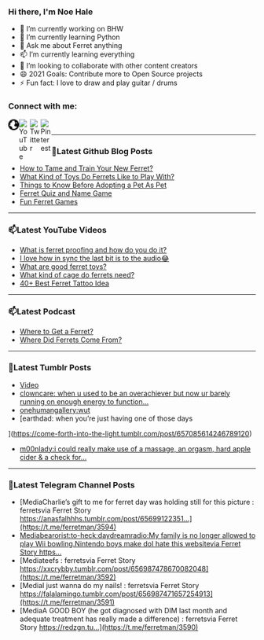 ### Hi there, I'm Noe Hale

- 🔭 I’m currently working on BHW
- 🌱 I’m currently learning Python
- 💬 Ask me about Ferret anything
- 📫 I’m currently learning everything
- 🔭 I’m looking to collaborate with other content creators
- 😄 2021 Goals: Contribute more to Open Source projects
- ⚡ Fun fact: I love to draw and play guitar / drums

### Connect with me:

[<img align="left" alt="ferretvoice.com" width="22px" src="https://raw.githubusercontent.com/iconic/open-iconic/master/svg/globe.svg" />](https://ferretvoice.com)
[<img align="left" alt="YouTube" width="22px" src="https://cdn.jsdelivr.net/npm/simple-icons@v3/icons/youtube.svg" />](https://www.youtube.com/channel/UCk665XTfaMLVwFVWUmgnDiw)
[<img align="left" alt="Twitter" width="22px" src="https://cdn.jsdelivr.net/npm/simple-icons@v3/icons/twitter.svg" />](https://twitter.com/voiceferret)
[<img align="left" alt="Pinterest" width="22px" src="https://cdn.jsdelivr.net/npm/simple-icons@v3/icons/pinterest.svg" />](https://www.pinterest.com/voiceferret/)

<br />

---
### 🔭Latest Github Blog Posts
<!-- GITHUB:START -->
- [How to Tame and Train Your New Ferret?](http://noehale.github.io/how-to-tame-and-train-your-new-ferret/)
- [What Kind of Toys Do Ferrets Like to Play With?](http://noehale.github.io/what-kind-of-toys-do-ferrets-like-to-play-with/)
- [Things to Know Before Adopting a Pet As Pet](http://noehale.github.io/things-to-know-before-adopting-a-pet-as-pet/)
- [Ferret Quiz and Name Game](http://noehale.github.io/ferret-quiz/)
- [Fun Ferret Games](http://noehale.github.io/fun-ferret-games/)
<!-- GITHUB:END -->
---
### 📫Latest YouTube Videos

<!-- YOUTUBE:START -->
- [What is ferret proofing and how do you do it?](https://www.youtube.com/watch?v=81Syh_DJBQQ)
- [I love how in sync the last bit is to the audio😂](https://www.youtube.com/watch?v=WHBeGHwSlGY)
- [What are good ferret toys?](https://www.youtube.com/watch?v=tPxRilBzc0s)
- [What kind of cage do ferrets need?](https://www.youtube.com/watch?v=xzz6hC3sR5A)
- [40+ Best Ferret Tattoo Idea](https://www.youtube.com/watch?v=KIKqduR6Xcs)
<!-- YOUTUBE:END -->

---
### 📫Latest Podcast

<!-- PODCAST:START -->
- [Where to Get a Ferret?](https://anchor.fm/ferretvoice/episodes/Where-to-Get-a-Ferret-erurfu)
- [Where Did Ferrets Come From?](https://anchor.fm/ferretvoice/episodes/Where-Did-Ferrets-Come-From-eruq8g)
<!-- PODCAST:END -->
---
### 📝Latest Tumblr Posts

<!-- TUMBLR:START -->
- [Video](https://come-forth-into-the-light.tumblr.com/post/657176218782810112)
- [clowncare:
when u used to be an overachiever but now ur barely running on enough energy to function...](https://come-forth-into-the-light.tumblr.com/post/657153552425304064)
- [onehumangallery:wut](https://come-forth-into-the-light.tumblr.com/post/657130896478076928)
- [earthdad:
when you’re just having one of those days

](https://come-forth-into-the-light.tumblr.com/post/657085614246789120)
- [m00nlady:i could really make use of a massage, an orgasm, hard apple cider &amp; a check for...](https://come-forth-into-the-light.tumblr.com/post/657062945187086338)
<!-- TUMBLR:END -->
---
### 📝Latest Telegram Channel Posts

<!-- TELEGRAM:START -->
- [MediaCharlie’s gift to me for ferret day was holding still for this picture : ferretsvia Ferret Story https://anasfalhhhs.tumblr.com/post/65699122351...](https://t.me/ferretman/3594)
- [Mediabearorist:to-heck:daydreamradio:My family is no longer allowed to play Wii bowling.Nintendo boys make doI hate this websitevia Ferret Story https...](https://t.me/ferretman/3593)
- [Mediateefs : ferretsvia Ferret Story https://xxcrybby.tumblr.com/post/656987478670082048](https://t.me/ferretman/3592)
- [MediaI just wanna do my nails! : ferretsvia Ferret Story https://falalamingo.tumblr.com/post/656987471657254913](https://t.me/ferretman/3591)
- [MediaA GOOD BOY (he got diagnosed with DIM last month and adequate treatment has really made a difference) : ferretsvia Ferret Story https://redzgn.tu...](https://t.me/ferretman/3590)
<!-- TELEGRAM:END -->
